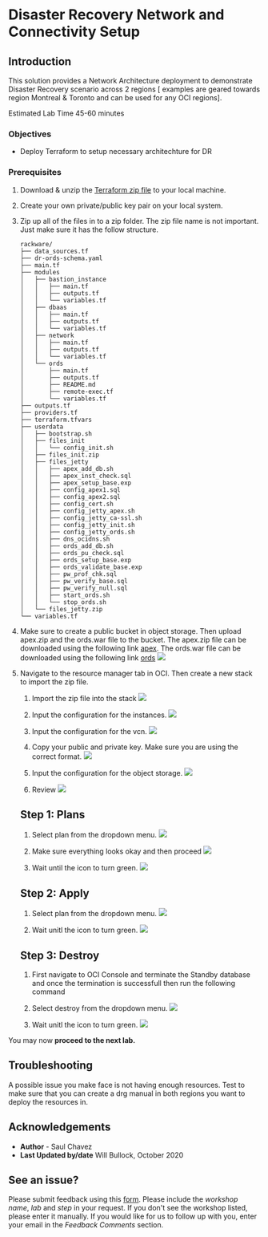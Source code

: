 # Disaster Recovery Network and Connectivity Setup
## Introduction
This solution provides a Network Architecture deployment to demonstrate Disaster Recovery scenario across 2 regions [ examples are geared towards region Montreal & Toronto and can be used for any OCI regions].

Estimated Lab Time 45-60 minutes


### Objectives
- Deploy Terraform to setup necessary architechture for DR

### Prerequisites
1. Download & unzip the [Terraform zip file](https://objectstorage.us-ashburn-1.oraclecloud.com/p/l1ytoY8pby813IG_wdmHvlnG-32rWlsj1wql1mFqyYFmzywCPxvTrwAMh8TaMFOT/n/c4u03/b/solutions-library/o/DR-ORDS-RW.zip) to your local machine.

2.  Create your own private/public key pair on your local system.
3.  Zip up all of the files in to a zip folder. The zip file name is not important.
    Just make sure it has the follow structure.
    
        rackware/
        ├── data_sources.tf
        ├── dr-ords-schema.yaml
        ├── main.tf
        ├── modules
        │   ├── bastion_instance
        │   │   ├── main.tf
        │   │   ├── outputs.tf
        │   │   └── variables.tf
        │   ├── dbaas
        │   │   ├── main.tf
        │   │   ├── outputs.tf
        │   │   └── variables.tf
        │   ├── network
        │   │   ├── main.tf
        │   │   ├── outputs.tf
        │   │   └── variables.tf
        │   └── ords
        │       ├── main.tf
        │       ├── outputs.tf
        │       ├── README.md
        │       ├── remote-exec.tf
        │       └── variables.tf
        ├── outputs.tf
        ├── providers.tf
        ├── terraform.tfvars
        ├── userdata
        │   ├── bootstrap.sh
        │   ├── files_init
        │   │   └── config_init.sh
        │   ├── files_init.zip
        │   ├── files_jetty
        │   │   ├── apex_add_db.sh
        │   │   ├── apex_inst_check.sql
        │   │   ├── apex_setup_base.exp
        │   │   ├── config_apex1.sql
        │   │   ├── config_apex2.sql
        │   │   ├── config_cert.sh
        │   │   ├── config_jetty_apex.sh
        │   │   ├── config_jetty_ca-ssl.sh
        │   │   ├── config_jetty_init.sh
        │   │   ├── config_jetty_ords.sh
        │   │   ├── dns_ocidns.sh
        │   │   ├── ords_add_db.sh
        │   │   ├── ords_pu_check.sql
        │   │   ├── ords_setup_base.exp
        │   │   ├── ords_validate_base.exp
        │   │   ├── pw_prof_chk.sql
        │   │   ├── pw_verify_base.sql
        │   │   ├── pw_verify_null.sql
        │   │   ├── start_ords.sh
        │   │   └── stop_ords.sh
        │   └── files_jetty.zip
        └── variables.tf

4. Make sure to create a public bucket in object storage. Then upload apex.zip and the ords.war file to the bucket.
    The apex.zip file can be downloaded using the following link [apex](https://www.oracle.com/tools/downloads/apex-downloads.html). 
    The ords.war file can be downloaded using the following link [ords](https://www.oracle.com/database/technologies/appdev/rest-data-services-downloads.html)
        ![](rackwaresaleplay/Objectstorage.PNG)
    
5. Navigate to the resource manager tab in OCI. Then create a new stack to import the zip file.
    
    1. Import the zip file into the stack 
        ![](./images/ResourceManager.PNG)
    
    2. Input the configuration for the instances.
        ![](./images/ResourceManager-Input-Basic.PNG)
    
    3. Input the configuration for the vcn.
        ![](./images/ResourceManager-Network.PNG)
    
    4. Copy your public and private key. Make sure you are using the correct format.
        ![](./images/ResourceManager-Keys.PNG)
    
    5. Input the configuration for the object storage.
        ![](./images/ResourceManager-ObjectStorage.PNG)
    
    6. Review 
        ![](./images/ResourceManager-Review.PNG)
    
    ## **Step 1:** Plans

    1.  Select plan from the dropdown menu.
        ![](./images/ResourceManager-Plan-2.PNG)
    
    2.  Make sure everything looks okay and then proceed
        ![](./images/ResourceManager-Plan-3.PNG)
    
    3.  Wait until the icon to turn green.
        ![](./images/ResourceManager-Plan-4.PNG)
    
    ## **Step 2:** Apply
    
    1.  Select plan from the dropdown menu.
        ![](./images/ResourceManager-Apply-1.PNG)
    
    2.  Wait unitl the icon to turn green.
        ![](./images/ResourceManager-Apply-2.PNG)

    ## **Step 3:** Destroy
    1.  First navigate to OCI Console and terminate the Standby database and once the termination is successfull then run the following command

    2.  Select destroy from the dropdown menu.
        ![](./images/ResourceManager-Destroy.PNG)
    
    3.  Wait unitl the icon to turn green.
        ![](./images/ResourceManager-Destroy-2.PNG)

You may now **proceed to the next lab.**

## Troubleshooting
   A possible issue you make face is not having enough resources. Test to make sure 
   that you can create a drg manual in both regions you want to deploy the resources
   in.

## Acknowledgements
- **Author** - Saul Chavez
- **Last Updated by/date** Will Bullock, October 2020

## See an issue?
Please submit feedback using this [form](https://apexapps.oracle.com/pls/apex/f?p=133:1:::::P1_FEEDBACK:1). Please include the *workshop name*, *lab* and *step* in your request. If you don't see the workshop listed, please enter it manually. If you would like for us to follow up with you, enter your email in the *Feedback Comments* section.

